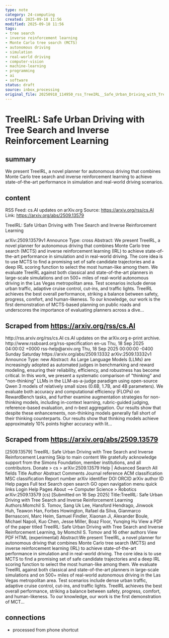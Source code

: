 ```yaml
---
type: note
category: 24-computing
created: 2025-09-18 11:56
modified: 2025-09-18 11:56
tags:
- tree search
- inverse reinforcement learning
- Monte Carlo tree search (MCTS)
- autonomous driving
- simulation
- real-world driving
- computer-vision
- machine-learning
- programming
- ai
- software
status: draft
source: inbox_processing
original_file: 20250918_114950_rss_TreeIRL__Safe_Urban_Driving_with_Tree_Search_and_I.txt
---
```



# TreeIRL: Safe Urban Driving with Tree Search and Inverse Reinforcement Learning

## summary
We present TreeIRL, a novel planner for autonomous driving that combines Monte Carlo tree search and inverse reinforcement learning to achieve state-of-the-art performance in simulation and real-world driving scenarios.

## content
RSS Feed: cs.AI updates on arXiv.org
Source: https://arxiv.org/rss/cs.AI
Link: https://arxiv.org/abs/2509.13579

TreeIRL: Safe Urban Driving with Tree Search and Inverse Reinforcement Learning

arXiv:2509.13579v1 Announce Type: cross Abstract: We present TreeIRL, a novel planner for autonomous driving that combines Monte Carlo tree search (MCTS) and inverse reinforcement learning (IRL) to achieve state-of-the-art performance in simulation and in real-world driving. The core idea is to use MCTS to find a promising set of safe candidate trajectories and a deep IRL scoring function to select the most human-like among them. We evaluate TreeIRL against both classical and state-of-the-art planners in large-scale simulations and on 500+ miles of real-world autonomous driving in the Las Vegas metropolitan area. Test scenarios include dense urban traffic, adaptive cruise control, cut-ins, and traffic lights. TreeIRL achieves the best overall performance, striking a balance between safety, progress, comfort, and human-likeness. To our knowledge, our work is the first demonstration of MCTS-based planning on public roads and underscores the importance of evaluating planners across a dive...

## Scraped from https://arxiv.org/rss/cs.AI
<?xml version='1.0' encoding='UTF-8'?>
<rss xmlns:arxiv="http://arxiv.org/schemas/atom" xmlns:dc="http://purl.org/dc/elements/1.1/" xmlns:atom="http://www.w3.org/2005/Atom" xmlns:content="http://purl.org/rss/1.0/modules/content/" version="2.0">
  <channel>
    <title>cs.AI updates on arXiv.org</title>
    <link>http://rss.arxiv.org/rss/cs.AI</link>
    <description>cs.AI updates on the arXiv.org e-print archive.</description>
    <atom:link href="http://rss.arxiv.org/rss/cs.AI" rel="self" type="application/rss+xml"/>
    <docs>http://www.rssboard.org/rss-specification</docs>
    <language>en-us</language>
    <lastBuildDate>Thu, 18 Sep 2025 04:00:02 +0000</lastBuildDate>
    <managingEditor>rss-help@arxiv.org</managingEditor>
    <pubDate>Thu, 18 Sep 2025 00:00:00 -0400</pubDate>
    <skipDays>
      <day>Sunday</day>
      <day>Saturday</day>
    </skipDays>
    <item>
      <title>Explicit Reasoning Makes Better Judges: A Systematic Study on Accuracy, Efficiency, and Robustness</title>
      <link>https://arxiv.org/abs/2509.13332</link>
      <description>arXiv:2509.13332v1 Announce Type: new 
Abstract: As Large Language Models (LLMs) are increasingly adopted as automated judges in benchmarking and reward modeling, ensuring their reliability, efficiency, and robustness has become critical. In this work, we present a systematic comparison of "thinking" and "non-thinking" LLMs in the LLM-as-a-judge paradigm using open-source Qwen 3 models of relatively small sizes (0.6B, 1.7B, and 4B parameters). We evaluate both accuracy and computational efficiency (FLOPs) on RewardBench tasks, and further examine augmentation strategies for non-thinking models, including in-context learning, rubric-guided judging, reference-based evaluation, and n-best aggregation. Our results show that despite these enhancements, non-thinking models generally fall short of their thinking counterparts. Our results show that thinking models achieve approximately 10% points higher accuracy with lit...


## Scraped from https://arxiv.org/abs/2509.13579
[2509.13579] TreeIRL: Safe Urban Driving with Tree Search and Inverse Reinforcement Learning Skip to main content We gratefully acknowledge support from the Simons Foundation, member institutions, and all contributors. Donate &gt; cs &gt; arXiv:2509.13579 Help | Advanced Search All fields Title Author Abstract Comments Journal reference ACM classification MSC classification Report number arXiv identifier DOI ORCID arXiv author ID Help pages Full text Search open search GO open navigation menu quick links Login Help Pages About --> Computer Science > Robotics arXiv:2509.13579 (cs) [Submitted on 16 Sep 2025] Title:TreeIRL: Safe Urban Driving with Tree Search and Inverse Reinforcement Learning Authors:Momchil S. Tomov, Sang Uk Lee, Hansford Hendrago, Jinwook Huh, Teawon Han, Forbes Howington, Rafael da Silva, Gianmarco Bernasconi, Marc Heim, Samuel Findler, Xiaonan Ji, Alexander Boule, Michael Napoli, Kuo Chen, Jesse Miller, Boaz Floor, Yunqing Hu View a PDF of the paper titled TreeIRL: Safe Urban Driving with Tree Search and Inverse Reinforcement Learning, by Momchil S. Tomov and 16 other authors View PDF HTML (experimental) Abstract:We present TreeIRL, a novel planner for autonomous driving that combines Monte Carlo tree search (MCTS) and inverse reinforcement learning (IRL) to achieve state-of-the-art performance in simulation and in real-world driving. The core idea is to use MCTS to find a promising set of safe candidate trajectories and a deep IRL scoring function to select the most human-like among them. We evaluate TreeIRL against both classical and state-of-the-art planners in large-scale simulations and on 500+ miles of real-world autonomous driving in the Las Vegas metropolitan area. Test scenarios include dense urban traffic, adaptive cruise control, cut-ins, and traffic lights. TreeIRL achieves the best overall performance, striking a balance between safety, progress, comfort, and human-likeness. To our knowledge, our work is the first demonstration of MCT...


## connections
- processed from phone shortcut
